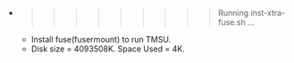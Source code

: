 * >>>>>>>>> Running inst-xtra-fuse.sh ...
  * Install fuse(fusermount) to run TMSU.
  * Disk size = 4093508K. Space Used = 4K.
